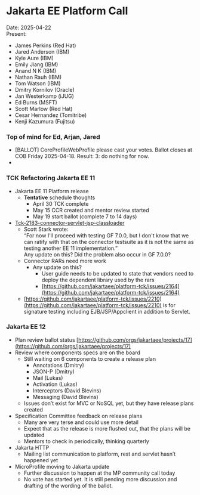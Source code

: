 # Jakarta EE Platform Call

Date: 2025-04-22  
Present:

- James Perkins (Red Hat)  
- Jared Anderson (IBM)  
- Kyle Aure (IBM)  
- Emily Jiang (IBM)  
- Anand N K (IBM)  
- Nathan Rauh (IBM)  
- Tom Watson (IBM)  
- Dmitry Kornilov (Oracle)  
- Jan Westerkamp (iJUG)  
- Ed Burns (MSFT)  
- Scott Marlow (Red Hat)  
- Cesar Hernandez (Tomitribe)  
- Kenji Kazumura (Fujitsu)

### Top of mind for Ed, Arjan, Jared

* \[BALLOT\] CoreProfileWebProfile please cast your votes. Ballot closes at COB Friday 2025-04-18. Result: 3: do nothing for now.  
* 

### TCK Refactoring Jakarta EE 11

* Jakarta EE 11 Platform release  
  * **Tentative** schedule thoughts  
    * April 30 TCK complete  
    * May 15 CCR created and mentor review started  
    * May 19 start ballot (complete 7 to 14 days)  
* [Tck-2183-connector-servlet-jsp-classloader](https://github.com/jakartaee/platform-tck/issues/2183)  
  * Scott Stark wrote:  
    “For now I'll proceed with testing GF 7.0.0, but I don't know that we can ratify with that on the connector testsuite as it is not the same as testing another EE 11 implementation.”  
    Any update on this? Did the problem also occur in GF 7.0.0?  
  * Connector RARs need more work  
    * Any update on this?  
      * User guide needs to be updated to state that vendors need to deploy the dependent library used by the rars   
      * [https://github.com/jakartaee/platform-tck/issues/2164](https://github.com/jakartaee/platform-tck/issues/2164)    
  * [https://github.com/jakartaee/platform-tck/issues/2210](https://github.com/jakartaee/platform-tck/issues/2210) is for signature testing including EJB/JSP/Appclient in addition to Servlet.

### Jakarta EE 12

* Plan review ballot status [https://github.com/orgs/jakartaee/projects/17](https://github.com/orgs/jakartaee/projects/17)   
* Review where components specs are on the board  
  * Still waiting on 6 components to create a release plan  
    * Annotations (Dmitry)  
    * JSON-P (Dmitry)  
    * Mail (Lukas)  
    * Activation (Lukas)  
    * Interceptors (David Blevins)  
    * Messaging (David Blevins)  
  * Issues don’t exist for MVC or NoSQL yet, but they have release plans created  
* Specification Committee feedback on release plans  
  * Many are very terse and could use more detail  
  * Expect that as the release is more flushed out, that the plans will be updated  
  * Mentors to check in periodically, thinking quarterly  
* Jakarta HTTP  
  * Mailing list communication to platform, rest and servlet hasn’t happened yet  
* MicroProfile moving to Jakarta update  
  * Further discussion to happen at the MP community call today  
  * No vote has started yet.  It is still pending more discussion and drafting of the wording of the ballot.
